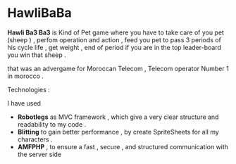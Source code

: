 # HawliBaBa

<b>Hawli Ba3 Ba3</b> is Kind of Pet game where you have to take care of you pet (sheep ) , perfom operation and action , feed you pet
to pass 3 periods of his cycle life , get weight , end of period if you are in the top leader-board you win that sheep .

that was an advergame for  Moroccan Telecom , Telecom operator Number 1 in morocco .


Technologies :

I have used
- <b>Robotlegs</b> as MVC framework , which give a very clear structure and readability to my code .
- <b>Blitting</b> to gain better performance , by create SpriteSheets for all my characters .
- <b>AMFPHP</b> , to ensure a fast , secure , and structured communication with the server side